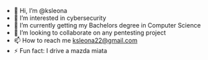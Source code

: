 - 👋 Hi, I’m @ksleona
- 👀 I’m interested in cybersecurity
- 🌱 I’m currently getting my Bachelors degree in Computer Science 
- 💞️ I’m looking to collaborate on any pentesting project
- 📫 How to reach me ksleona22@gmail.com
- ⚡ Fun fact: I drive a mazda miata

<!---
ksleona/ksleona is a ✨ special ✨ repository because its `README.md` (this file) appears on your GitHub profile.
You can click the Preview link to take a look at your changes.
--->
